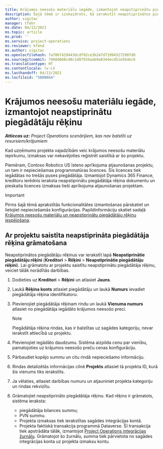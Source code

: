 ```yaml
---
title: Krājumos neesošu materiālu iegāde, izmantojot neapstiprinātu piegādātāju rēķinu
description: Šajā tēmā ir izskaidrots, kā ierakstīt neapstiprinātus piegādātāju rēķinus.
author: sigitac
manager: tfehr
ms.date: 04/12/2021
ms.topic: article
ms.prod: ''
ms.service: project-operations
ms.reviewer: kfend
ms.author: sigitac
ms.openlocfilehash: 7a706f419443dcdf92ce3b247d719943272907d0
ms.sourcegitcommit: 7468d668c48c1d87934aab9a034decd51e56dec6
ms.translationtype: HT
ms.contentlocale: lv-LV
ms.lasthandoff: 04/13/2021
ms.locfileid: "5880664"
---
```

# <a name="purchase-non-stocked-materials-using-a-pending-vendor-invoice"></a>Krājumos neesošu materiālu iegāde, izmantojot neapstiprinātu piegādātāju rēķinu

_**Attiecas uz:** Project Operations scenārijiem, kas nav balstīti uz resursiem/krājumiem_

Kad uzņēmums projekta vajadzībām veic krājumos neesošu materiālu iepirkumu, izmaksas var nekavējoties reģistrēt saistībā ar šo projektu. 

Piemēram, Contoso Robotics US īsteno aprīkojuma atjaunošanas projektu, un tam ir nepieciešamas programmatūras licences. Šīs licences tiek iegādātas no trešās puses piegādātāja.  Izmantojot Dynamics 365 Finance, kreditoru ierēdnis ieraksta neapstiprinātu piegādātāja rēķina dokumentu un pieskaita licences izmaksas tieši aprīkojuma atjaunošanas projektam. 

> [!IMPORTANT]
> Pirms šajā tēmā aprakstītās funkcionalitātes izmantošanas pārskatiet un lietojiet nepieciešamās konfigurācijas. Papildinformāciju skatiet sadaļā [Krājumos neesošu materiālu un neapstiprinātu piegādātāju rēķinu iespējošana](configure-materials-nonstocked.md). 

## <a name="post-a-project-related-pending-vendor-invoice"></a>Ar projektu saistīta neapstiprināta piegādātāja rēķina grāmatošana 

Neapstiprinātos piegādātāju rēķinus var ierakstīt lapā **Neapstiprinātie piegādātāju rēķini** (**Kreditori** > **Rēķini** > **Neapstiprinātie piegādātāju rēķini**). Lai grāmatotu ar projektu saistītu neapstiprinātu piegādātāja rēķinu, veiciet tālāk norādītās darbības.

1. Dodieties uz **Kreditori** > **Rēķini** un atlasiet **Jauns**. 
2. Laukā **Rēķina konts** atlasiet piegādātāju un laukā **Numurs** ievadiet piegādātāja rēķina identifikatoru.
3. Pievienojiet piegādātāja rēķinam rindu un laukā **Vienuma numurs** atlasiet no piegādātāja iegādāto krājumos neesošo preci. 

    > [!NOTE]
    > Piegādātāja rēķina rindas, kas ir balstītas uz sagādes kategoriju, nevar ierakstīt attiecībā uz projektu. 
    
5. Pievienojiet iegādāto daudzumu. Sistēma aizpilda cenu par vienību, pamatojoties uz krājumos neesošo preču cenas konfigurāciju. 
6. Pārbaudiet kopējo summu un citu rindā nepieciešamo informāciju.
7. Rindas detalizētās informācijas cilnē **Projekts** atlasiet tā projekta ID, kurā šis vienums tiks ierakstīts.
8. Ja vēlaties, atlasiet darbības numuru un atjauniniet projekta kategoriju un rindas rekvizītu.
9. Grāmatojiet neapstiprināto piegādātāja rēķinu. Kad rēķins ir grāmatots, sistēma ieraksta:
    
    - piegādātāja bilances summu;
    - PVN summu.
    - Projekta izmaksas tiek ierakstītas sagādes integrācijas kontā.
    - Projekta faktiskā transakcija programmā Dataverse. Šī transakcija tiek apstrādāta tālāk, izmantojot [Project Operations integrācijas žurnālu](../project-accounting/project-operations-integration-journal.md). Grāmatojot šo žurnālu, summa tiek pārvietota no sagādes integrācijas konta uz projekta izmaksu kontu.
